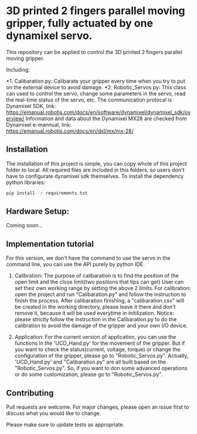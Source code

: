 # 3D printed 2 fingers parallel moving gripper, fully actuated by one dynamixel servo.

This repository can be applied to control the 3D printed 2 fingers parallel moving gripper.

Including:

*1. Calibaration.py: Calibarate your gripper every time when you try to put on the external device to avoid damage.
*2. Robotic_Servos.py: This class can used to control the servo, change some parameters in the servo, read the real-time status of the servo, etc.
The communication protocal is Dynamixel SDK, link: https://emanual.robotis.com/docs/en/software/dynamixel/dynamixel_sdk/overview/
Information and data about the Dynamixel MX28 are checked from Dynamixel e-mannual, link: https://emanual.robotis.com/docs/en/dxl/mx/mx-28/


## Installation
The installation of this project is simple, you can copy whole of this project folder to local. All required files are included in this folders,
so users don't have to configurate dynamixel sdk themselves. 
To install the dependency python libraries: 
```bash
pip install -r requirements.txt
```

## Hardware Setup:
Coming soon...

## Implementation tutorial
For this version, we don't have the command to use the servo in the command line, you can use the API purely by python IDE.
1. Calibration:
	The purpose of calibaration is to find the position of the open limit and the close limit(two positions that tips can get)
		User can set their own working range by setting the above 2 limits. For calibration: open the project and run 
		"Calibaration.py" and follow the instruction to finish the process. After calibaration finishing, a "calibaration.csv"
		will be created in the working directory, please leave it there and don't remove it, because it will be used everytime
		in initilization.
	Notice: please strictly follow the instruction in the Calibaration.py to do the calibration to avoid the damage of the gripper and your own I/O device.
	
2. Application:
	For the current version of application, you can use the functions in the 'UCD_Hand.py' for the movement of the gripper.
	But if you want to check the status(current, voltage, torque) or change the configuration of the gripper, please go to
	"Robotic_Servos.py". Actually, 'UCD_Hand.py' and "Calibaration.py" are all built based on the "Robotic_Servos.py". So, if
	you want to don some advanced operations or do some customization, please go to "Robotic_Servos.py".
	
## Contributing
Pull requests are welcome. For major changes, please open an issue first to discuss what you would like to change.

Please make sure to update tests as appropriate.
